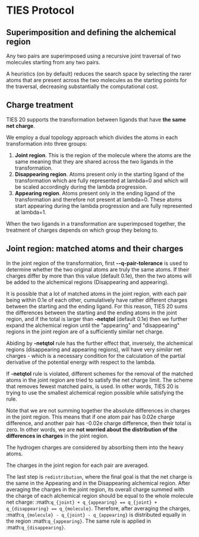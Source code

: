 # TIES Protocol

## Superimposition and defining the alchemical region

Any two pairs are superimposed using a recursive joint
traversal of two molecules starting from any two pairs.

A heuristics (on by default) reduces the search space
by selecting the rarer atoms that are present across the two
molecules as the starting points for the traversal,
decreasing substantially the computational cost.


## Charge treatment

TIES 20 supports the transformation between ligands
that have **the same net charge**.

We employ a dual topology approach which divides the atoms
in each transformation into three groups:

1. **Joint region**. This is the region of the molecule where
   the atoms are the same
   meaning that they are shared across the two ligands in the
   transformation.
2. **Disappearing region**. Atoms present only in the starting ligand
   of the transformation which are fully represented
   at lambda=0 and which will be scaled accordingly during the
   lambda progression.
3. **Appearing region**. Atoms present only in the ending ligand
   of the transformation and therefore not present at
   lambda=0. These atoms start appearing during the
   lambda progression and are fully represented at
   lambda=1.

When the two ligands in a transformation
are superimposed together, the treatment of charges
depends on which group they belong to.


## Joint region: matched atoms and their charges


In the joint region of the transformation,
first **--q-pair-tolerance** is used to determine
whether the two original atoms are truly the same atoms.
If their charges differ by more than this value (default 0.1e),
then the two atoms will be added to the alchemical regions
(Disappearing and appearing).

It is possible that a lot of matched atoms
in the joint region, with each pair being within 0.1e of each other,
cumulatively have rather different charges between
the starting and the ending ligand. For this reason, TIES 20 sums the
differences between the starting and the ending atoms in the joint region,
and if the total is larger than **-netqtol** (default 0.1e)
then we further expand the alchemical region until
the "appearing" and "disappearing" regions in the joint region
are of a sufficiently similar net charge.

Abiding by **-netqtol** rule has the further effect that,
inversely, the alchemical regions (disappearing and appearing regions),
will have very *similar* net charges - which is a necessary
condition for the calculation of the partial derivative of the potential energy
with respect to the lambda.

If **-netqtol** rule is violated, different schemes
for the removal of the matched atoms in the joint region
are tried to satisfy the net charge limit. The
scheme that removes fewest matched pairs,
is used. In other words, TIES 20 is trying to
use the smallest alchemical region possible while
satisfying the rule.

Note that we are not summing together the
absolute differences in charges in the joint region.
This means that if one atom pair has 0.02e charge difference,
and another pair has -0.02e charge difference, then their total is zero.
In other words, we are **not worried about the distribution
of the differences in charges** in the joint region.

The hydrogen charges are considered by absorbing them
into the heavy atoms.

The charges in the joint region for each pair are averaged.

The last step is `redistribution`, where the final goal
is that the net charge is the same in the Appearing and
in the Disappearing alchemical region. After
averaging the charges in the joint region, its overall
charge summed with the charge of each alchemical region
should be equal to the whole molecule net charge:
:math:`q_{joint} + q_{appearing} == q_{joint} + q_{disappearing} == q_{molecule}`.
Therefore, after averaging the charges, :math:`q_{molecule} - q_{joint} - q_{appearing}`
is distributed equally in the region :math:`q_{appearing}`.
The same rule is applied in :math:`q_{disappearing}`.

